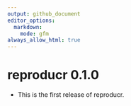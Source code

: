 ```yaml
---
output: github_document
editor_options:
  markdown:
    mode: gfm
always_allow_html: true
---
```


# reproducr 0.1.0

* This is the first release of reproducr.
